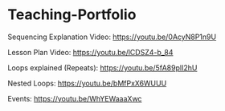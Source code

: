 # Teaching-Portfolio

Sequencing Explanation Video:
https://youtu.be/0AcyN8P1n9U

Lesson Plan Video:
https://youtu.be/lCDSZ4-b_84

Loops explained (Repeats):
https://youtu.be/5fA89plI2hU

Nested Loops:
https://youtu.be/bMfPxX6WUUU

Events:
https://youtu.be/WhYEWaaaXwc
